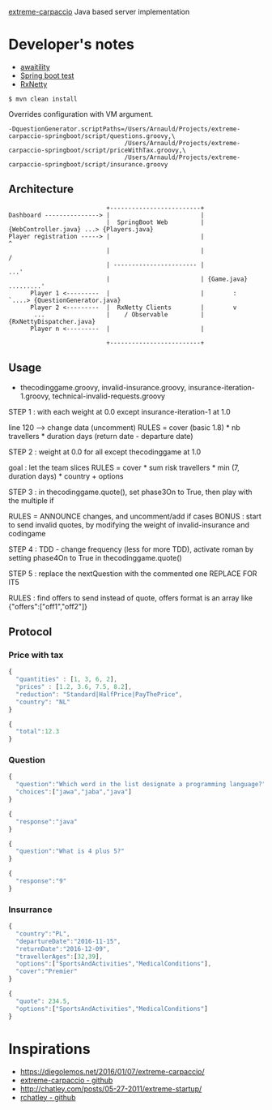 [extreme-carpaccio](https://github.com/dlresende/extreme-carpaccio) Java based server implementation


# Developer's notes

* [awaitility](https://github.com/awaitility/awaitility/wiki/Usage)
* [Spring boot test](http://docs.spring.io/spring-boot/docs/current/reference/html/boot-features-testing.html)
* [RxNetty](https://github.com/ReactiveX/RxNetty)

```
$ mvn clean install
```

Overrides configuration with VM argument.

```
-DquestionGenerator.scriptPaths=/Users/Arnauld/Projects/extreme-carpaccio-springboot/script/questions.groovy,\
                                /Users/Arnauld/Projects/extreme-carpaccio-springboot/script/priceWithTax.groovy,\
                                /Users/Arnauld/Projects/extreme-carpaccio-springboot/script/insurance.groovy
```

## Architecture

```
                           +-------------------------+
Dashboard ---------------> |                         |
                           |  SpringBoot Web         | {WebController.java} ...> {Players.java}
Player registration -----> |                         |                            ^
                           |                         |                           /
                           | ----------------------- |                       ...' 
                           |                         | {Game.java} .........'
      Player 1 <---------  |                         |        :             `....> {QuestionGenerator.java}
      Player 2 <---------  |  RxNetty Clients        |        v
       ...                 |    / Observable         | {RxNettyDispatcher.java}
      Player n <---------  |                         |

                           +-------------------------+

```

## Usage

* thecodinggame.groovy, invalid-insurance.groovy, insurance-iteration-1.groovy, technical-invalid-requests.groovy

STEP 1 :
with each weight at 0.0 except insurance-iteration-1 at 1.0

line 120 --> change data (uncomment)
RULES = cover (basic 1.8) * nb travellers * duration days (return date - departure date)

STEP 2 : weight at 0.0 for all except thecodinggame at 1.0

goal : let the team slices
RULES = cover * sum risk travellers * min (7, duration days) * country + options

STEP 3 : in thecodinggame.quote(), set phase3On to True, then play with the multiple if

RULES = ANNOUNCE changes, and uncomment/add if cases
BONUS : start to send invalid quotes, by modifying the weight of invalid-insurance and codingame

STEP 4 : TDD - change frequency (less for more TDD), activate roman by setting phase4On to True in thecodinggame.quote()

STEP 5 : replace the nextQuestion with the commented one REPLACE FOR IT5

RULES : find offers to send instead of quote, offers format is an array like {"offers":["off1","off2"]}

## Protocol

### Price with tax

```javascript
{
  "quantities" : [1, 3, 6, 2],
  "prices" : [1.2, 3.6, 7.5, 8.2],
  "reduction": "Standard|HalfPrice|PayThePrice",
  "country": "NL"
}
```

```javascript
{
  "total":12.3
}
```

### Question

```javascript
{
  "question":"Which word in the list designate a programming language?",
  "choices":["jawa","jaba","java"]
}
```

```javascript
{
  "response":"java"
}
```

```javascript
{
  "question":"What is 4 plus 5?"
}
```

```javascript
{
  "response":"9"
}
```

### Insurrance

```javascript
{
  "country":"PL",
  "departureDate":"2016-11-15",
  "returnDate":"2016-12-09",
  "travellerAges":[32,39],
  "options":["SportsAndActivities","MedicalConditions"],
  "cover":"Premier"
}
```

```javascript
{
  "quote": 234.5,
  "options":["SportsAndActivities","MedicalConditions"]
}
```
# Inspirations

* https://diegolemos.net/2016/01/07/extreme-carpaccio/
* [extreme-carpaccio - github](https://github.com/dlresende/extreme-carpaccio)
* http://chatley.com/posts/05-27-2011/extreme-startup/
* [rchatley - github](https://github.com/rchatley/extreme_startup/blob/master/lib/extreme_startup/question_factory.rb)
